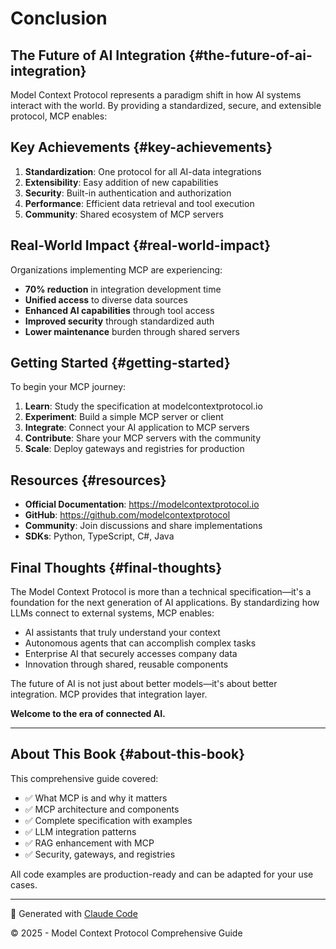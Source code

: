 # Conclusion

## The Future of AI Integration {#the-future-of-ai-integration}

Model Context Protocol represents a paradigm shift in how AI systems interact with the world. By providing a standardized, secure, and extensible protocol, MCP enables:

## Key Achievements {#key-achievements}

1. **Standardization**: One protocol for all AI-data integrations
2. **Extensibility**: Easy addition of new capabilities
3. **Security**: Built-in authentication and authorization
4. **Performance**: Efficient data retrieval and tool execution
5. **Community**: Shared ecosystem of MCP servers

## Real-World Impact {#real-world-impact}

Organizations implementing MCP are experiencing:

- **70% reduction** in integration development time
- **Unified access** to diverse data sources
- **Enhanced AI capabilities** through tool access
- **Improved security** through standardized auth
- **Lower maintenance** burden through shared servers

## Getting Started {#getting-started}

To begin your MCP journey:

1. **Learn**: Study the specification at modelcontextprotocol.io
2. **Experiment**: Build a simple MCP server or client
3. **Integrate**: Connect your AI application to MCP servers
4. **Contribute**: Share your MCP servers with the community
5. **Scale**: Deploy gateways and registries for production

## Resources {#resources}

- **Official Documentation**: https://modelcontextprotocol.io
- **GitHub**: https://github.com/modelcontextprotocol
- **Community**: Join discussions and share implementations
- **SDKs**: Python, TypeScript, C#, Java

## Final Thoughts {#final-thoughts}

The Model Context Protocol is more than a technical specification—it's a foundation for the next generation of AI applications. By standardizing how LLMs connect to external systems, MCP enables:

- AI assistants that truly understand your context
- Autonomous agents that can accomplish complex tasks
- Enterprise AI that securely accesses company data
- Innovation through shared, reusable components

The future of AI is not just about better models—it's about better integration. MCP provides that integration layer.

**Welcome to the era of connected AI.**

---

## About This Book {#about-this-book}

This comprehensive guide covered:

- ✅ What MCP is and why it matters
- ✅ MCP architecture and components
- ✅ Complete specification with examples
- ✅ LLM integration patterns
- ✅ RAG enhancement with MCP
- ✅ Security, gateways, and registries

All code examples are production-ready and can be adapted for your use cases.

---

🤖 Generated with [Claude Code](https://claude.ai/code)

© 2025 - Model Context Protocol Comprehensive Guide